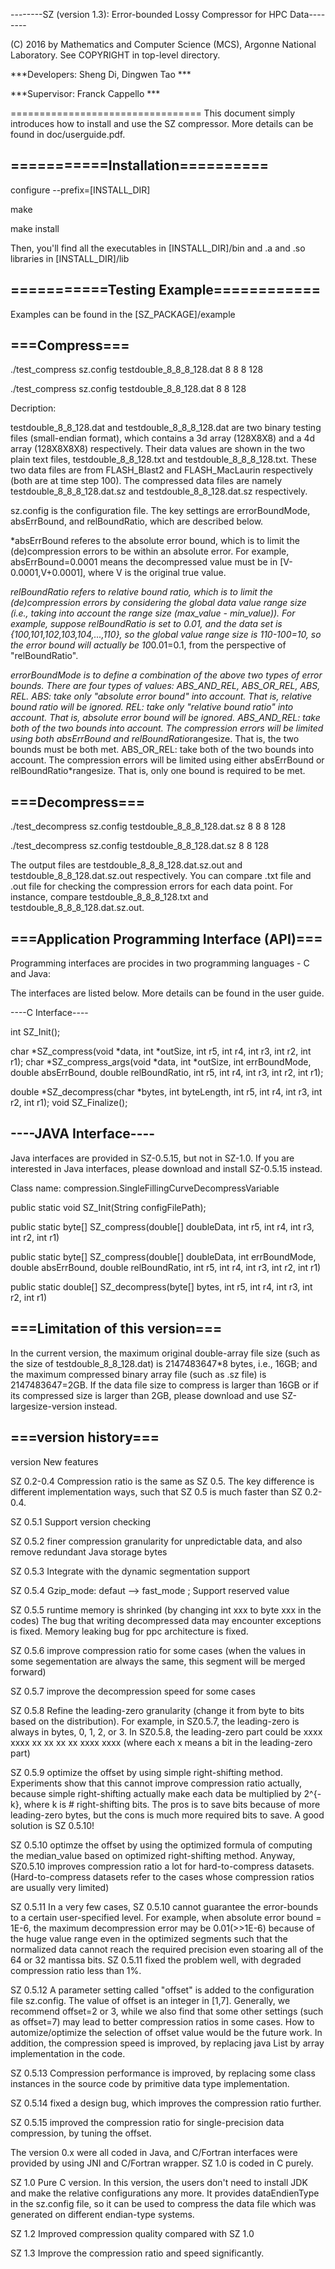 --------SZ (version 1.3): Error-bounded Lossy Compressor for HPC Data--------

 (C) 2016 by Mathematics and Computer Science (MCS), Argonne National Laboratory.
       See COPYRIGHT in top-level directory.

***Developers: Sheng Di, Dingwen Tao ***

***Supervisor: Franck Cappello ***

=================================
This document simply introduces how to install and use the SZ compressor. More details can be found in doc/userguide.pdf.

===========Installation==========
---------------------------------
configure --prefix=[INSTALL_DIR]

make

make install

Then, you'll find all the executables in [INSTALL_DIR]/bin and .a and .so libraries in [INSTALL_DIR]/lib

===========Testing Example============
--------------------------------------

Examples can be found in the [SZ_PACKAGE]/example

===Compress===
--------------

./test_compress sz.config testdouble_8_8_8_128.dat 8 8 8 128

./test_compress sz.config testdouble_8_8_128.dat 8 8 128

Decription: 

testdouble_8_8_128.dat and testdouble_8_8_8_128.dat are two binary testing files (small-endian format), which contains a 3d array (128X8X8) and a 4d array (128X8X8X8) respectively. Their data values are shown in the two plain text files, testdouble_8_8_128.txt and testdouble_8_8_8_128.txt. These two data files are from FLASH_Blast2 and FLASH_MacLaurin respectively (both are at time step 100). The compressed data files are namely testdouble_8_8_8_128.dat.sz and testdouble_8_8_128.dat.sz respectively.

sz.config is the configuration file. The key settings are errorBoundMode, absErrBound, and relBoundRatio, which are described below.

*absErrBound referes to the absolute error bound, which is to limit the (de)compression errors to be within an absolute error. For example, absErrBound=0.0001 means the decompressed value must be in [V-0.0001,V+0.0001], where V is the original true value.

*relBoundRatio refers to relative bound ratio, which is to limit the (de)compression errors by considering the global data value range size (i.e., taking into account the range size (max_value - min_value)). For example, suppose relBoundRatio is set to 0.01, and the data set is {100,101,102,103,104,...,110}, so the global value range size is 110-100=10, so the error bound will actually be 10*0.01=0.1, from the perspective of "relBoundRatio".

*errorBoundMode is to define a combination of the above two types of error bounds. There are four types of values: ABS_AND_REL, ABS_OR_REL, ABS, REL.
	ABS: take only "absolute error bound" into account. That is, relative bound ratio will be ignored.
	REL: take only "relative bound ratio" into account. That is, absolute error bound will be ignored. 
	ABS_AND_REL: take both of the two bounds into account. The compression errors will be limited using both absErrBound and relBoundRatio*rangesize. That is, the two bounds must be both met.
	ABS_OR_REL: take both of the two bounds into account. The compression errors will be limited using either absErrBound or relBoundRatio*rangesize. That is, only one bound is required to be met.

===Decompress===
----------------

./test_decompress sz.config testdouble_8_8_8_128.dat.sz 8 8 8 128

./test_decompress sz.config testdouble_8_8_128.dat.sz 8 8 128

The output files are testdouble_8_8_8_128.dat.sz.out and testdouble_8_8_128.dat.sz.out respectively. You can compare .txt file and .out file for checking the compression errors for each data point. For instance, compare testdouble_8_8_8_128.txt and testdouble_8_8_8_128.dat.sz.out.

===Application Programming Interface (API)===
---------------------------------------------

Programming interfaces are procides in two programming languages - C and Java: 

The interfaces are listed below. More details can be found in the user guide. 

----C Interface----

int SZ_Init();

char *SZ_compress(void *data, int *outSize, int r5, int r4, int r3, int r2, int r1);
char *SZ_compress_args(void *data, int *outSize, int errBoundMode, double absErrBound, double relBoundRatio, int r5, int r4, int r3, int r2, int r1);

double *SZ_decompress(char *bytes, int byteLength, int r5, int r4, int r3, int r2, int r1);
void SZ_Finalize();

----JAVA Interface----
----------------------
Java interfaces are provided in SZ-0.5.15, but not in SZ-1.0. If you are interested in Java interfaces, please download and install SZ-0.5.15 instead.

Class name: compression.SingleFillingCurveDecompressVariable

public static void SZ_Init(String configFilePath);

public static byte[] SZ_compress(double[] doubleData, int r5, int r4, int r3, int r2, int r1)

public static byte[] SZ_compress(double[] doubleData, int errBoundMode, double absErrBound, double relBoundRatio, 
			int r5, int r4, int r3, int r2, int r1)

public static double[] SZ_decompress(byte[] bytes, int r5, int r4, int r3, int r2, int r1)

===Limitation of this version===
--------------------------------
In the current version, the maximum original double-array file size (such as the size of testdouble_8_8_128.dat) is 2147483647*8 bytes, i.e., 16GB; and the maximum compressed binary array file (such as .sz file) is 2147483647=2GB. If the data file size to compress is larger than 16GB or if its compressed size is larger than 2GB, please download and use SZ-largesize-version instead. 

===version history===
---------------------
version		New features

SZ 0.2-0.4	Compression ratio is the same as SZ 0.5. The key difference is different implementation ways, such that SZ 0.5 is much faster than SZ 0.2-0.4.

SZ 0.5.1	Support version checking

SZ 0.5.2	finer compression granularity for unpredictable data, and also remove redundant Java storage bytes

SZ 0.5.3 	Integrate with the dynamic segmentation support

SZ 0.5.4	Gzip_mode: defaut --> fast_mode ; Support reserved value	

SZ 0.5.5	runtime memory is shrinked (by changing int xxx to byte xxx in the codes)
		The bug that writing decompressed data may encounter exceptions is fixed.
		Memory leaking bug for ppc architecture is fixed.

SZ 0.5.6	improve compression ratio for some cases (when the values in some segementation are always the same, this segment will be merged forward)

SZ 0.5.7	improve the decompression speed for some cases

SZ 0.5.8	Refine the leading-zero granularity (change it from byte to bits based on the distribution). For example, in SZ0.5.7, the leading-zero is always in bytes, 0, 1, 2, or 3. In SZ0.5.8, the leading-zero part could be xxxx xxxx xx xx xx xx xxxx xxxx (where each x means a bit in the leading-zero part)

SZ 0.5.9	optimize the offset by using simple right-shifting method. Experiments show that this cannot improve compression ratio actually, because simple right-shifting actually make each data be multiplied by 2^{-k}, where k is # right-shifting bits. The pros is to save bits because of more leading-zero bytes, but the cons is much more required bits to save. A good solution is SZ 0.5.10!

SZ 0.5.10	optimze the offset by using the optimized formula of computing the median_value based on optimized right-shifting method. Anyway, SZ0.5.10 improves compression ratio a lot for hard-to-compress datasets. (Hard-to-compress datasets refer to the cases whose compression ratios are usually very limited)

SZ 0.5.11	In a very few cases, SZ 0.5.10 cannot guarantee the error-bounds to a certain user-specified level. For example, when absolute error bound = 1E-6, the maximum decompression error may be 0.01(>>1E-6) because of the huge value range even in the optimized segments such that the normalized data cannot reach the required precision even stoaring all of the 64 or 32 mantissa bits. SZ 0.5.11 fixed the problem well, with degraded compression ratio less than 1%.

SZ 0.5.12 	A parameter setting called "offset" is added to the configuration file sz.config. The value of offset is an integer in [1,7]. Generally, we recommend offset=2 or 3, while we also find that some other settings (such as offset=7) may lead to better compression ratios in some cases. How to automize/optimize the selection of offset value would be the future work. In addition, the compression speed is improved, by replacing java List by array implementation in the code.

SZ 0.5.13	Compression performance is improved, by replacing some class instances in the source code by primitive data type implementation.

SZ 0.5.14 	fixed a design bug, which improves the compression ratio further.

SZ 0.5.15	improved the compression ratio for single-precision data compression, by tuning the offset.

The version 0.x were all coded in Java, and C/Fortran interfaces were provided by using JNI and C/Fortran wrapper. SZ 1.0 is coded in C purely.

SZ 1.0		Pure C version. In this version, the users don't need to install JDK and make the relative configurations any more. It provides dataEndienType in the sz.config 		file, so it can be used to compress the data file which was generated on different endian-type systems.

SZ 1.2		Improved compression quality compared with SZ 1.0

SZ 1.3		Improve the compression ratio and speed significantly.
